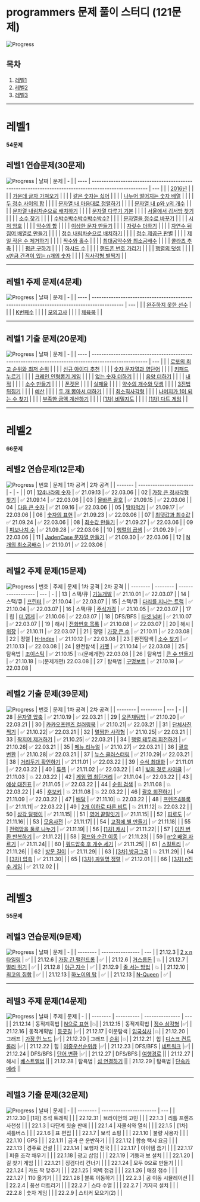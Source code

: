 # programmers 문제 풀이 스터디 (121문제)

![Progress](https://progress-bar.dev/64/?title=done&scale=100&width=300)

## 목차

1. [레벨1](#레벨1)
2. [레벨2](#레벨2)
3. [레벨3](#레벨3)

---

# 레벨1

**54문제**

## 레벨1 연습문제(30문제)

![Progress](https://progress-bar.dev/0/?title=done&scale=100&width=100)
| 날짜 | 문제                                                                                                  | -   |
| ---- | ----------------------------------------------------------------------------------------------------- | --- |
|      | [2016년](https://programmers.co.kr/learn/courses/30/lessons/12901?language=cpp)                       |     |
|      | [가운데 글자 가져오기](https://programmers.co.kr/learn/courses/30/lessons/12903?language=cpp)         |     |
|      | [같은 숫자는 싫어](https://programmers.co.kr/learn/courses/30/lessons/12906?language=cpp)             |     |
|      | [나누어 떨어지는 숫자 배열](https://programmers.co.kr/learn/courses/30/lessons/12910?language=cpp)    |     |
|      | [두 정수 사이의 합](https://programmers.co.kr/learn/courses/30/lessons/12912?language=cpp)            |     |
|      | [문자열 내 마음대로 정렬하기](https://programmers.co.kr/learn/courses/30/lessons/12915?language=cpp)  |     |
|      | [문자열 내 p와 y의 개수](https://programmers.co.kr/learn/courses/30/lessons/12916?language=cpp)       |     |
|      | [문자열 내림차순으로 배치하기](https://programmers.co.kr/learn/courses/30/lessons/12917?language=cpp) |     |
|      | [문자열 다루기 기본](https://programmers.co.kr/learn/courses/30/lessons/12918?language=cpp)           |     |
|      | [서울에서 김서방 찾기](https://programmers.co.kr/learn/courses/30/lessons/12919?language=cpp)         |     |
|      | [소수 찾기](https://programmers.co.kr/learn/courses/30/lessons/12921?language=cpp)                    |     |
|      | [수박수박수박수박수박수?](https://programmers.co.kr/learn/courses/30/lessons/12922?language=cpp)      |     |
|      | [문자열을 정수로 바꾸기](https://programmers.co.kr/learn/courses/30/lessons/12925?language=cpp)       |     |
|      | [시저 암호](https://programmers.co.kr/learn/courses/30/lessons/12926?language=cpp)                    |     |
|      | [약수의 합](https://programmers.co.kr/learn/courses/30/lessons/12928?language=cpp)                    |     |
|      | [이상한 문자 만들기](https://programmers.co.kr/learn/courses/30/lessons/12930?language=cpp)           |     |
|      | [자릿수 더하기](https://programmers.co.kr/learn/courses/30/lessons/12931?language=cpp)                |     |
|      | [자연수 뒤집어 배열로 만들기](https://programmers.co.kr/learn/courses/30/lessons/12932?language=cpp)  |     |
|      | [정수 내림차순으로 배치하기](https://programmers.co.kr/learn/courses/30/lessons/12933?language=cpp)   |     |
|      | [정수 제곱근 판별](https://programmers.co.kr/learn/courses/30/lessons/12934?language=cpp)             |     |
|      | [제일 작은 수 제거하기](https://programmers.co.kr/learn/courses/30/lessons/12935?language=cpp)        |     |
|      | [짝수와 홀수](https://programmers.co.kr/learn/courses/30/lessons/12937?language=cpp)                  |     |
|      | [최대공약수와 최소공배수](https://programmers.co.kr/learn/courses/30/lessons/12940?language=cpp)      |     |
|      | [콜라츠 추측](https://programmers.co.kr/learn/courses/30/lessons/12943?language=cpp)                  |     |
|      | [평균 구하기](https://programmers.co.kr/learn/courses/30/lessons/12944?language=cpp)                  |     |
|      | [하샤드 수](https://programmers.co.kr/learn/courses/30/lessons/12947?language=cpp)                    |     |
|      | [핸드폰 번호 가리기](https://programmers.co.kr/learn/courses/30/lessons/12948?language=cpp)           |     |
|      | [행렬의 덧셈](https://programmers.co.kr/learn/courses/30/lessons/12950?language=cpp)                  |     |
|      | [x만큼 간격이 있는 n개의 숫자](https://programmers.co.kr/learn/courses/30/lessons/12954?language=cpp) |     |
|      | [직사각형 별찍기](https://programmers.co.kr/learn/courses/30/lessons/12969?language=cpp)              |     |

---

## 레벨1 주제 문제(4문제)

![Progress](https://progress-bar.dev/0/?title=done&scale=100&width=100)
| 날짜 | 문제                                                                                        | -   |
| ---- | ------------------------------------------------------------------------------------------- | --- |
|      | [완주하지 못한 선수](https://programmers.co.kr/learn/courses/30/lessons/42576?language=cpp) |     |
|      | [K번째수](https://programmers.co.kr/learn/courses/30/lessons/42748?language=cpp)            |     |
|      | [모의고사](https://programmers.co.kr/learn/courses/30/lessons/42840?language=cpp)           |     |
|      | [체육복](https://programmers.co.kr/learn/courses/30/lessons/42862?language=cpp)             |     |

---

## 레벨1 기출 문제(20문제)

![Progress](https://progress-bar.dev/0/?title=done&scale=100&width=100)
| 날짜 | 문제                                                                                                  | -   |
| ---- | ----------------------------------------------------------------------------------------------------- | --- |
|      | [로또의 최고 순위와 최저 순위](https://programmers.co.kr/learn/courses/30/lessons/77484?language=cpp) |     |
|      | [신규 아이디 추천](https://programmers.co.kr/learn/courses/30/lessons/72410?language=cpp)             |     |
|      | [숫자 문자열과 영단어](https://programmers.co.kr/learn/courses/30/lessons/81301?language=cpp)         |     |
|      | [키패드 누르기](https://programmers.co.kr/learn/courses/30/lessons/67256?language=cpp)                |     |
|      | [크레인 인형뽑기 게임](https://programmers.co.kr/learn/courses/30/lessons/64061?language=cpp)         |     |
|      | [없는 숫자 더하기](https://programmers.co.kr/learn/courses/30/lessons/86051?language=cpp)             |     |
|      | [음양 더하기](https://programmers.co.kr/learn/courses/30/lessons/76501?language=cpp)                  |     |
|      | [내적](https://programmers.co.kr/learn/courses/30/lessons/70128?language=cpp)                         |     |
|      | [소수 만들기](https://programmers.co.kr/learn/courses/30/lessons/12977?language=cpp)                  |     |
|      | [폰켓몬](https://programmers.co.kr/learn/courses/30/lessons/1845?language=cpp)                        |     |
|      | [실패율](https://programmers.co.kr/learn/courses/30/lessons/42889?language=cpp)                       |     |
|      | [약수의 개수와 덧셈](https://programmers.co.kr/learn/courses/30/lessons/77884?language=cpp)           |     |
|      | [3진법 뒤집기](https://programmers.co.kr/learn/courses/30/lessons/68935?language=cpp)                 |     |
|      | [예산](https://programmers.co.kr/learn/courses/30/lessons/12982?language=cpp)                         |     |
|      | [두 개 뽑아서 더하기](https://programmers.co.kr/learn/courses/30/lessons/68644?language=cpp)          |     |
|      | [최소직사각형](https://programmers.co.kr/learn/courses/30/lessons/86491?language=cpp)                 |     |
|      | [나머지가 1이 되는 수 찾기](https://programmers.co.kr/learn/courses/30/lessons/87389?language=cpp)    |     |
|      | [부족한 금액 계산하기](https://programmers.co.kr/learn/courses/30/lessons/82612?language=cpp)         |     |
|      | [[1차] 비밀지도](https://programmers.co.kr/learn/courses/30/lessons/17681?language=cpp)               |     |
|      | [[1차] 다트 게임](https://programmers.co.kr/learn/courses/30/lessons/17682?language=cpp)              |     |

---

# 레벨2

**66문제**

## 레벨2 연습문제(12문제)

![Progress](https://progress-bar.dev/100/?title=done&scale=100&width=100)
| 번호 | 문제 | 1차 공격 | 2차 공격 |
| ------- | ----------------------- | - | - |
| 01 | [124나라의 숫자](https://programmers.co.kr/learn/courses/30/lessons/12899?language=cpp) | ✅ 21.09.13 | ✅ 22.03.06 |
| 02 | [가장 큰 정사각형 찾기](https://programmers.co.kr/learn/courses/30/lessons/12905?language=cpp) | ✅ 21.09.14 | ✅ 22.03.06 |
| 03 | [올바른 괄호](https://programmers.co.kr/learn/courses/30/lessons/12909?language=cpp) | ✅ 21.09.15 | ✅ 22.03.06 |
| 04 | [다음 큰 숫자](https://programmers.co.kr/learn/courses/30/lessons/12911?language=cpp) | ✅ 21.09.16 | ✅ 22.03.06 |
| 05 | [땅따먹기](https://programmers.co.kr/learn/courses/30/lessons/12913?language=cpp) | ✅ 21.09.17 | ✅ 22.03.06 |
| 06 | [숫자의 표현](https://programmers.co.kr/learn/courses/30/lessons/12924?language=cpp) | ✅ 21.09.23 | ✅ 22.03.06 |
| 07 | [최댓값과 최솟값](https://programmers.co.kr/learn/courses/30/lessons/12939?language=cpp) | ✅ 21.09.24 | ✅ 22.03.06 |
| 08 | [최솟값 만들기](https://programmers.co.kr/learn/courses/30/lessons/12941?language=cpp) | ✅ 21.09.27 | ✅ 22.03.06 |
| 09 | [피보나치 수](https://programmers.co.kr/learn/courses/30/lessons/12945?language=cpp) | ✅ 21.09.28 | ✅ 22.03.06 |
| 10 | [행렬의 곱셈](https://programmers.co.kr/learn/courses/30/lessons/12949?language=cpp) | ✅ 21.09.29 | ✅ 22.03.06 |
| 11 | [JadenCase 문자열 만들기](https://programmers.co.kr/learn/courses/30/lessons/12951?language=cpp) | ✅ 21.09.30 | ✅ 22.03.06 |
| 12 | [N개의 최소공배수](https://programmers.co.kr/learn/courses/30/lessons/12953?language=cpp) | ✅ 21.10.01 | ✅ 22.03.06 |

---

## 레벨2 주제 문제(15문제)

![Progress](https://progress-bar.dev/100/?title=done&scale=100&width=100)
| 번호 | 주제 | 문제 | 1차 공격 | 2차 공격 |
| -------- | -------- | ------------------ | --- | - |
| 13 | 스택/큐 | [기능개발](https://programmers.co.kr/learn/courses/30/lessons/42586?language=cpp) | ✅ 21.10.01 | ✅ 22.03.07 |
| 14 | 스택/큐 | [프린터](https://programmers.co.kr/learn/courses/30/lessons/42587?language=cpp) | ✅ 21.10.04 | ✅ 22.03.07 |
| 15 | 스택/큐 | [다리를 지나는 트럭](https://programmers.co.kr/learn/courses/30/lessons/42583?language=cpp) | ✅ 21.10.04 | ✅ 22.03.07 |
| 16 | 스택/큐 | [주식가격](https://programmers.co.kr/learn/courses/30/lessons/42584?language=cpp) | ✅ 21.10.05 | ✅ 22.03.07 |
| 17 | 힙 | [더 맵게](https://programmers.co.kr/learn/courses/30/lessons/42626?language=cpp) | ✅ 21.10.06 | ✅ 22.03.07 |
| 18 | DFS/BFS | [타겟 넘버](https://programmers.co.kr/learn/courses/30/lessons/43165?language=cpp) | ✅ 21.10.07 | ✅ 22.03.07 |
| 19 | 해시 | [전화번호 목록](https://programmers.co.kr/learn/courses/30/lessons/42577?language=cpp) | ✅ 21.10.08 | ✅ 22.03.07 |
| 20 | 해시 | [위장](https://programmers.co.kr/learn/courses/30/lessons/42578?language=cpp) | ✅ 21.10.11 | ✅ 22.03.07 |
| 21 | 정렬 | [가장 큰 수](https://programmers.co.kr/learn/courses/30/lessons/42746?language=cpp) | ✅ 21.10.11 | ✅ 22.03.08 |
| 22 | 정렬 | [H-Index](https://programmers.co.kr/learn/courses/30/lessons/42747?language=cpp) | ✅ 21.10.12 | ✅ 22.03.08 |
| 23 | 완전탐색 | [소수 찾기](https://programmers.co.kr/learn/courses/30/lessons/42839?language=cpp) | ✅ 21.10.13 | ✅ 22.03.08 |
| 24 | 완전탐색 | [카펫](https://programmers.co.kr/learn/courses/30/lessons/42842?language=cpp) | ✅ 21.10.14 | ✅ 22.03.08 |
| 25 | 탐욕법 | [조이스틱](https://programmers.co.kr/learn/courses/30/lessons/42860?language=cpp) | ✅ 21.10.15 | 💥(문제개편) 22.03.08 |
| 26 | 탐욕법 | [큰 수 만들기](https://programmers.co.kr/learn/courses/30/lessons/42883?language=cpp) | ✅ 21.10.18 | 💥(문제개편) 22.03.08 |
| 27 | 탐욕법 | [구명보트](https://programmers.co.kr/learn/courses/30/lessons/42885?language=cpp) | ✅ 21.10.18 | ✅ 22.03.08 |

---

## 레벨2 기출 문제(39문제)

![Progress](https://progress-bar.dev/90/?title=done&scale=100&width=100)
| 번호 | 문제 | 1차 공격 | 2차 공격 |
| -------- | --------- | --- | - |
| 28 | [문자열 압축](https://programmers.co.kr/learn/courses/30/lessons/60057?language=cpp) | ✅ 21.10.19 | ✅ 22.03.21 |
| 29 | [오픈채팅방](https://programmers.co.kr/learn/courses/30/lessons/42888?language=cpp) | ✅ 21.10.20 | ✅ 22.03.21 |
| 30 | [카카오프렌즈 컬러링북](https://programmers.co.kr/learn/courses/30/lessons/1829?language=cpp) | ✅ 21.10.21| ✅ 22.03.21 |
| 31 | [단체사진 찍기](https://programmers.co.kr/learn/courses/30/lessons/1835?language=cpp) | ✅ 21.10.22| ✅ 22.03.21 |
| 32 | [멀쩡한 사각형](https://programmers.co.kr/learn/courses/30/lessons/62048?language=cpp) | ✅ 21.10.25| ✅ 22.03.21 |
| 33 | [짝지어 제거하기](https://programmers.co.kr/learn/courses/30/lessons/12973?language=cpp) | ✅ 21.10.25| ✅ 22.03.21 |
| 34 | [행렬 테두리 회전하기](https://programmers.co.kr/learn/courses/30/lessons/77485?language=cpp) | ✅ 21.10.26| ✅ 22.03.21 |
| 35 | [메뉴 리뉴얼](https://programmers.co.kr/learn/courses/30/lessons/72411?language=cpp) | ✅ 21.10.27| ✅ 22.03.21 |
| 36 | [괄호 변환](https://programmers.co.kr/learn/courses/30/lessons/60058?language=cpp) | ✅ 21.10.28| ✅ 22.03.21 |
| 37 | [뉴스 클러스터링](https://programmers.co.kr/learn/courses/30/lessons/17677?language=cpp) | ✅ 21.10.29| ✅ 22.03.21 |
| 38 | [거리두기 확인하기](https://programmers.co.kr/learn/courses/30/lessons/81302?language=cpp) | ✅ 21.11.01 | ✅ 22.03.22 |
| 39 | [수식 최대화](https://programmers.co.kr/learn/courses/30/lessons/67257?language=cpp) | ✅ 21.11.01 | ✅ 22.03.22 |
| 40 | [튜플](https://programmers.co.kr/learn/courses/30/lessons/64065?language=cpp) | ✅ 21.11.02 | ✅ 22.03.22 |
| 41 | [빛의 경로 사이클](https://programmers.co.kr/learn/courses/30/lessons/86052?language=cpp) | ✅ 21.11.03 | 💥 22.03.22 |
| 42 | [게임 맵 최단거리](https://programmers.co.kr/learn/courses/30/lessons/1844?language=cpp) | ✅ 21.11.04 | ✅ 22.03.22 |
| 43 | [예상 대진표](https://programmers.co.kr/learn/courses/30/lessons/12985?language=cpp) | ✅ 21.11.05 | ✅ 22.03.22 |
| 44 | [순위 검색](https://programmers.co.kr/learn/courses/30/lessons/72412?language=cpp) | 💥 21.11.08 | 💥 22.03.22 |
| 45 | [후보키](https://programmers.co.kr/learn/courses/30/lessons/42890?language=cpp) | 💥 21.11.08 | 💥 22.03.22 |
| 46 | [괄호 회전하기](https://programmers.co.kr/learn/courses/30/lessons/76502?language=cpp) | ✅ 21.11.09 | ✅ 22.03.22 |
| 47 | [배달](https://programmers.co.kr/learn/courses/30/lessons/12978?language=cpp) | ✅ 21.11.10| 💥 22.03.22 |
| 48 | [프렌즈4블록](https://programmers.co.kr/learn/courses/30/lessons/17679?language=cpp) | ✅ 21.11.11| ✅ 22.03.22 |
| 49 | [2개 이하로 다른 비트](https://programmers.co.kr/learn/courses/30/lessons/77885?language=cpp) | 💥 21.11.12| 💥 22.03.22 |
| 50 | [삼각 달팽이](https://programmers.co.kr/learn/courses/30/lessons/68645?language=cpp) | ✅ 21.11.15| |
| 51 | [영어 끝말잇기](https://programmers.co.kr/learn/courses/30/lessons/12981?language=cpp) | ✅ 21.11.15| |
| 52 | [피로도](https://programmers.co.kr/learn/courses/30/lessons/87946?language=cpp) | ✅ 21.11.16| |
| 53 | [모음사전](https://programmers.co.kr/learn/courses/30/lessons/84512?language=cpp) | ✅ 21.11.17| |
| 54 | [교점에 별 만들기](https://programmers.co.kr/learn/courses/30/lessons/87377?language=cpp) | ✅ 21.11.18| |
| 55 | [전력망을 둘로 나누기](https://programmers.co.kr/learn/courses/30/lessons/86971?language=cpp) | ✅ 21.11.19| |
| 56 | [[1차] 캐시](https://programmers.co.kr/learn/courses/30/lessons/17680?language=cpp) | ✅ 21.11.22| |
| 57 | [이진 변환 반복하기](https://programmers.co.kr/learn/courses/30/lessons/70129?language=cpp) | ✅ 21.11.22| |
| 58 | [점프와 순간 이동](https://programmers.co.kr/learn/courses/30/lessons/12980?language=cpp) | ✅ 21.11.23| |
| 59 | [n^2 배열 자르기](https://programmers.co.kr/learn/courses/30/lessons/87390?language=cpp) | ✅ 21.11.24| |
| 60 | [쿼드압축 후 개수 세기](https://programmers.co.kr/learn/courses/30/lessons/68936?language=cpp) | ✅ 21.11.25| |
| 61 | [스킬트리](https://programmers.co.kr/learn/courses/30/lessons/49993?language=cpp) | ✅ 21.11.26| |
| 62 | [방문 길이](https://programmers.co.kr/learn/courses/30/lessons/49994?language=cpp) | ✅ 21.11.29| |
| 63 | [[3차] 방금그곡](https://programmers.co.kr/learn/courses/30/lessons/17683?language=cpp) | 💥 21.11.29| |
| 64 | [[3차] 압축](https://programmers.co.kr/learn/courses/30/lessons/17684?language=cpp) | ✅ 21.11.30| |
| 65 | [[3차] 파일명 정렬](https://programmers.co.kr/learn/courses/30/lessons/17686?language=cpp) | ✅ 21.12.01 | |
| 66 | [[3차] n진수 게임](https://programmers.co.kr/learn/courses/30/lessons/17687?language=cpp) | ✅ 21.12.02 | |

---

# 레벨3

**55문제**

## 레벨3 연습문제(9문제)

![Progress](https://progress-bar.dev/78/?title=done&scale=100&width=100)
| 날짜 | 문제 | - |
| -------- | ---------------- | --- |
| 21.12.3 | [2 x n 타일링](https://programmers.co.kr/learn/courses/30/lessons/12900?language=cpp) | ✅ |
| 21.12.6 | [가장 긴 팰린드롬](https://programmers.co.kr/learn/courses/30/lessons/12904?language=cpp) | ✅ |
| 21.12.6 | [거스름돈](https://programmers.co.kr/learn/courses/30/lessons/12907?language=cpp) | 💥 |
| 21.12.7 | [멀리 뛰기](https://programmers.co.kr/learn/courses/30/lessons/12914?language=cpp) | ✅ |
| 21.12.8 | [야근 지수](https://programmers.co.kr/learn/courses/30/lessons/12927?language=cpp) | ✅ |
| 21.12.9 | [줄 서는 방법](https://programmers.co.kr/learn/courses/30/lessons/12936?language=cpp) | 💥 |
| 21.12.10 | [최고의 집합](https://programmers.co.kr/learn/courses/30/lessons/12938?language=cpp) | ✅ |
| 21.12.13 | [하노이의 탑](https://programmers.co.kr/learn/courses/30/lessons/12946?language=cpp) | ✅ |
| 21.12.13 | [N-Queen](https://programmers.co.kr/learn/courses/30/lessons/12952?language=cpp) | ✅ |

---

## 레벨3 주제 문제(14문제)

![Progress](https://progress-bar.dev/50/?title=done&scale=100&width=100)
| 날짜 | 주제 | 문제 | - |
| -------- | ---------- | --------------- | --- |
| 21.12.14 | 동적계획법 | [N으로 표현](https://programmers.co.kr/learn/courses/30/lessons/42895?language=cpp) |💥|
| 21.12.15 | 동적계획법 | [정수 삼각형](https://programmers.co.kr/learn/courses/30/lessons/43105?language=cpp) |✅|
| 21.12.16 | 동적계획법 | [등굣길](https://programmers.co.kr/learn/courses/30/lessons/42898?language=cpp) |✅|
| 21.12.17 | 이분탐색 | [입국심사](https://programmers.co.kr/learn/courses/30/lessons/43238?language=cpp) |💥|
| 21.12.20 | 그래프 | [가장 먼 노드](https://programmers.co.kr/learn/courses/30/lessons/49189?language=cpp) |✅|
| 21.12.20 | 그래프 | [순위](https://programmers.co.kr/learn/courses/30/lessons/49191?language=cpp) |💥|
| 21.12.21 | 힙 | [디스크 컨트롤러](https://programmers.co.kr/learn/courses/30/lessons/42627?language=cpp) |✅|
| 21.12.22 | 힙 | [이중우선순위큐](https://programmers.co.kr/learn/courses/30/lessons/42628?language=cpp) |✅|
| 21.12.23 | DFS/BFS | [네트워크](https://programmers.co.kr/learn/courses/30/lessons/43162?language=cpp) |✅|
| 21.12.24 | DFS/BFS | [단어 변환](https://programmers.co.kr/learn/courses/30/lessons/43163?language=cpp) |✅|
| 21.12.27 | DFS/BFS | [여행경로](https://programmers.co.kr/learn/courses/30/lessons/43164?language=cpp) ||
| 21.12.27 | 해시 | [베스트앨범](https://programmers.co.kr/learn/courses/30/lessons/42579?language=cpp) ||
| 21.12.28 | 탐욕법 | [섬 연결하기](https://programmers.co.kr/learn/courses/30/lessons/42861?language=cpp) ||
| 21.12.29 | 탐욕법 | [단속카메라](https://programmers.co.kr/learn/courses/30/lessons/42884?language=cpp) ||

---

## 레벨3 기출 문제(32문제)

![Progress](https://progress-bar.dev/0/?title=done&scale=100&width=100)
| 날짜 | 문제 | - |
| -------- | ----------------------- | --- |
| 21.12.30 | [1차] 추석 트래픽 | |
| 22.12.31 | 브라이언의 고민 | |
| 22.1.3 | 리틀 프렌즈 사천성 | |
| 22.1.3 | 다단계 칫솔 판매 | |
| 22.1.4 | 자물쇠와 열쇠 | |
| 22.1.5 | [1차] 셔틀버스 | |
| 22.1.6 | 표 편집 | |
| 22.1.7 | 보석 쇼핑 | |
| 22.1.10 | 불량 사용자 | |
| 22.1.10 | GPS | |
| 22.1.11 | 금과 은 운반하기 | |
| 22.1.12 | 합승 택시 요금 | |
| 22.1.13 | 경주로 건설 | |
| 22.1.14 | 보행자 천국 | |
| 22.1.17 | 아이템 줍기 | |
| 22.1.17 | 퍼즐 조각 채우기 | |
| 22.1.18 | 광고 삽입 | |
| 22.1.19 | 기둥과 보 설치 | |
| 22.1.20 | 길 찾기 게임 | |
| 22.1.21 | 징검다리 건너기 | |
| 22.1.24 | 모두 0으로 만들기 | |
| 22.1.24 | 카드 짝 맞추기 | |
| 22.1.25 | 외벽 점검 | |
| 22.1.26 | 매칭 점수 | |
| 22.1.27 | 110 옮기기 | |
| 22.1.28 | 블록 이동하기 | |
| 22.2.3 | 공 이동 시뮬레이션 | |
| 22.2.4 | 풍선 터트리기 | |
| 22.2.7 | 스타 수열 | |
| 22.2.7 | 기지국 설치 | |
| 22.2.8 | 숫자 게임 | |
| 22.2.9 | 스티커 모으기(2) | |
